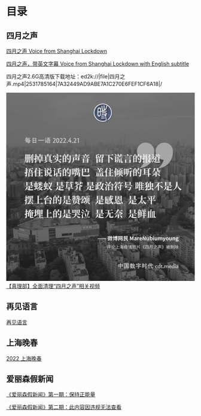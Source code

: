 # 目录

## 四月之声

[四月之声 Voice from Shanghai Lockdown](https://www.youtube.com/watch?v=38_thLXNHY8)

[四月之声，带英文字幕 Voice from Shanghai Lockdown with English subtitle](https://www.youtube.com/watch?v=H2x7qYLAIu8)

四月之声2.6G高清版下载地址：ed2k://|file|四月之声.mp4|2531785164|7A32449AD9ABE7A1C270E6FEF1CF6A18|/

[![评价上海疫情短片《四月之声》被删除](评价上海疫情短片《四月之声》被删除.jpg)](https://chinadigitaltimes.net/chinese/680104.html)
[【真理部】全面清理“四月之声”相关视频](https://chinadigitaltimes.net/chinese/680139.html)

## 再见语言

[再见语言](https://www.youtube.com/watch?v=1NmqUTBsCjk)

## 上海晚春

[2022 上海晚春](https://www.youtube.com/watch?v=iGVIX9LsnJo)

## 爱丽森假新闻

[《爱丽森假新闻》第一期：保持正能量](https://odysee.com/DawnWong.1:e765877ed65bfcd20b01d064eb842c3400c7b3ec?src=embed)

[《爱丽森假新闻》第二期：此内容因违规无法查看](https://odysee.com/DawnWong.2:8ad1531da202d916cf04d128be632b4500fb1f27?src=embed)
